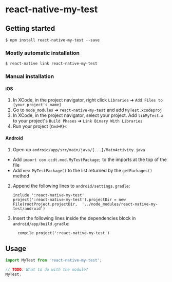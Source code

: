 
# react-native-my-test

## Getting started

`$ npm install react-native-my-test --save`

### Mostly automatic installation

`$ react-native link react-native-my-test`

### Manual installation


#### iOS

1. In XCode, in the project navigator, right click `Libraries` ➜ `Add Files to [your project's name]`
2. Go to `node_modules` ➜ `react-native-my-test` and add `MyTest.xcodeproj`
3. In XCode, in the project navigator, select your project. Add `libMyTest.a` to your project's `Build Phases` ➜ `Link Binary With Libraries`
4. Run your project (`Cmd+R`)<

#### Android

1. Open up `android/app/src/main/java/[...]/MainActivity.java`
  - Add `import com.ccdt.mod.MyTestPackage;` to the imports at the top of the file
  - Add `new MyTestPackage()` to the list returned by the `getPackages()` method
2. Append the following lines to `android/settings.gradle`:
  	```
  	include ':react-native-my-test'
  	project(':react-native-my-test').projectDir = new File(rootProject.projectDir, 	'../node_modules/react-native-my-test/android')
  	```
3. Insert the following lines inside the dependencies block in `android/app/build.gradle`:
  	```
      compile project(':react-native-my-test')
  	```


## Usage
```javascript
import MyTest from 'react-native-my-test';

// TODO: What to do with the module?
MyTest;
```
  